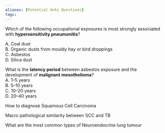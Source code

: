 ```yaml
---
aliases: [Potential Anki Questions]
tags: 
---
```



Which of the following occupational exposures is most strongly associated with **hypersensitivity pneumonitis**?

A. Coal dust  
B. Organic dusts from mouldy hay or bird droppings  
C. Asbestos  
D. Silica dust

What is the **latency period** between asbestos exposure and the development of **malignant mesothelioma**?  
A. 1–5 years  
B. 5–10 years  
C. 10–20 years  
D. 20–40 years


How to diagnose	Squamous Cell Carcinoma

Macro pathological similarity between SCC and TB

What are the most common types of Neuroendocrine lung tumour